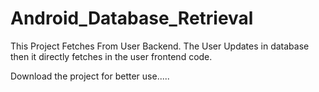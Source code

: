 # Android_Database_Retrieval
This Project Fetches From User Backend.
The User Updates in database then it directly fetches in the user frontend code.

Download the project for better use.....
